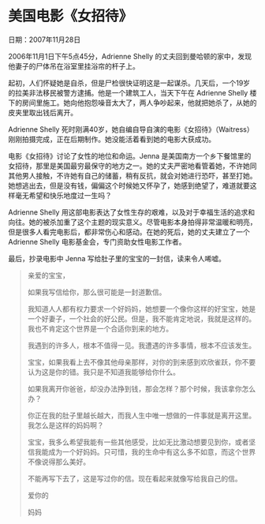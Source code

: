 # 美国电影《女招待》

日期：2007年11月28日

2006年11月1日下午5点45分，Adrienne Shelly 的丈夫回到曼哈顿的家中，发现他妻子的尸体吊在浴室里挂浴帘的杆子上。

起初，人们怀疑她是自杀，但是尸检很快证明这是一起谋杀。几天后，一个19岁的拉美非法移民被警方逮捕。他是一个建筑工人，当天下午在 Adrienne Shelly 楼下的房间里施工。她向他抱怨噪音太大了，两人争吵起来，他就把她杀了，从她的皮夹里取出钱后离开。

Adrienne Shelly 死时刚满40岁，她自编自导自演的电影《女招待》（Waitress）刚刚拍摄完成，正在后期制作。她没能活着看到她的电影大获成功。

电影《女招待》讨论了女性的地位和命运。Jenna 是美国南方一个乡下餐馆里的女招待，那里是美国最穷最保守的地方之一。她的丈夫严密地看管着她，不许她同其他男人接触，不许她有自己的储蓄，稍有反抗，就会对她进行恐吓，甚至打她。她想逃出去，但是没有钱，偏偏这个时候她又怀孕了，她感到绝望了，难道就要这样毫无希望和快乐地度过一生吗？

Adrienne Shelly 用这部电影表达了女性生存的艰难，以及对于幸福生活的追求和向往。她的被杀加重了这个主题的现实意义。尽管电影本身拍得非常温暖和明亮，但是很多人看完电影后，都非常伤心和感动。在她的死后，她的丈夫建立了一个 Adrienne Shelly 电影基金会，专门资助女性电影工作者。

最后，抄录电影中 Jenna 写给肚子里的宝宝的一封信，读来令人唏嘘。

> 亲爱的宝宝，
>
> 如果我写信给你，那么很可能是一封道歉信。
>
> 我知道人人都有权力要求一个好妈妈，她想要一个像你这样的好宝宝，她是一个好妻子，一个社会的好公民。但是，我不能肯定地说，我就是这样的。我也不肯定这个世界是一个合适你到来的地方。
>
> 我遇到的许多人，根本不值得一见。我遭遇的许多事情，根本不应该发生。
>
> 宝宝，如果我看上去不像其他母亲那样，对你的到来感到欢欣雀跃，你不要认为这是你的错。我只是不知道我能够给你什么。
>
> 如果我离开你爸爸，却没办法挣到钱，那会怎样？那个时候，我该拿你怎么办？
>
> 你正在我的肚子里越长越大，而我人生中唯一想做的一件事就是离开这里。我怎么是这样的妈妈啊？
>
> 宝宝，我多么希望我能有一些其他感受，比如无比激动想要见到你，或者坚信我能成为一个好妈妈。只可惜，我的生命中有这么多不如意，而这个世界不像说得那么美好。
>
> 不能再写下去了，这是写过你的信。现在看起来就像写给我自己的信。
>
> 爱你的
>
> 妈妈

